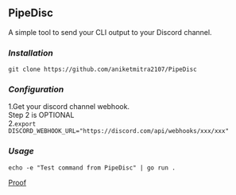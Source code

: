 ## **PipeDisc**
A simple tool to send your CLI output to your Discord channel.

### *Installation*
`git clone https://github.com/aniketmitra2107/PipeDisc`

### *Configuration*
1.Get your discord channel webhook.<br/>
Step 2 is OPTIONAL<br/>
2.`export DISCORD_WEBHOOK_URL="https://discord.com/api/webhooks/xxx/xxx"`

### *Usage*
`echo -e "Test command from PipeDisc" | go run .`


[comment]: <> (![Alt Text]&#40;/assets/PipeDisc.jpg&#41;)
[Proof](https://postimg.cc/34J8BNR5)